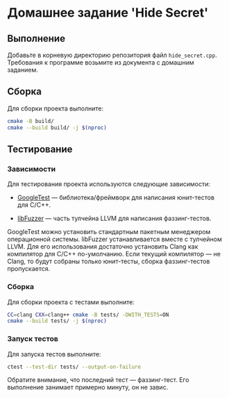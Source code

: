# Домашнее задание 'Hide Secret'

## Выполнение

Добавьте в корневую директорию репозитория файл `hide_secret.cpp`.
Требования к программе возьмите из документа с домашним заданием.

## Сборка

Для сборки проекта выполните:

```sh
cmake -B build/
cmake --build build/ -j $(nproc)
```

## Тестирование

### Зависимости

Для тестирования проекта используются следующие зависимости:

* [GoogleTest](https://github.com/google/googletest) &mdash; библиотека/фреймворк
  для написания юнит-тестов для C/C++.

* [libFuzzer](https://llvm.org/docs/LibFuzzer.html) &mdash; часть тулчейна
  LLVM для написания фаззинг-тестов.

GoogleTest можно установить стандартным пакетным менеджером операционной системы.
libFuzzer устанавливается вместе с тулчейном LLVM.
Для его использования достаточно установить Clang как компилятор для C/C++
по-умолчанию.
Если текущий компилятор &mdash; не Clang, то будут собраны только юнит-тесты,
сборка фаззинг-тестов пропускается.

### Сборка

Для сборки проекта с тестами выполните:

```sh
CC=clang CXX=clang++ cmake -B tests/ -DWITH_TESTS=ON
cmake --build tests/ -j $(nproc)
```

### Запуск тестов

Для запуска тестов выполните:

```sh
ctest --test-dir tests/ --output-on-failure
```

Обратите внимание, что последний тест &mdash; фаззинг-тест.
Его выполнение занимает примерно минуту, он не завис.
